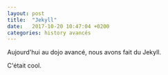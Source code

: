 ```yaml
---
layout: post
title:  "Jekyll"
date:   2017-10-20 10:47:04 +0200
categories: history avancés
---
```

Aujourd'hui au dojo avancé, nous avons fait du Jekyll.

C'était cool.
